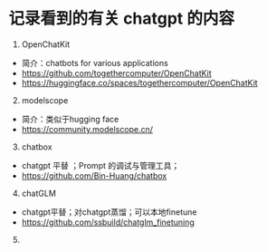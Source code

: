 # 记录看到的有关 chatgpt 的内容 

1. OpenChatKit
  - 简介：chatbots for various applications 
  - https://github.com/togethercomputer/OpenChatKit 
  - https://huggingface.co/spaces/togethercomputer/OpenChatKit

2. modelscope 
  - 简介：类似于hugging face
  - https://community.modelscope.cn/

3. chatbox 
  - chatgpt 平替 ；Prompt 的调试与管理工具；
  - https://github.com/Bin-Huang/chatbox 


4. chatGLM 
  - chatgpt平替；对chatgpt蒸馏；可以本地finetune 
  - https://github.com/ssbuild/chatglm_finetuning
  
  
5. 

